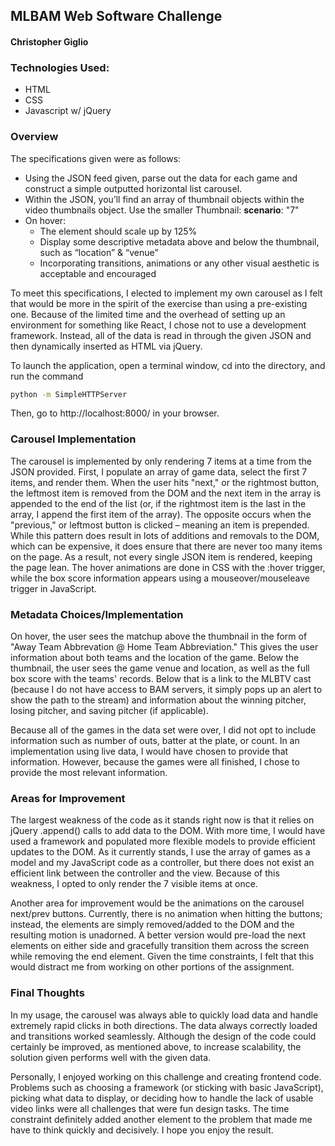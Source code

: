 ## MLBAM Web Software Challenge

#### Christopher Giglio



### Technologies Used:

- HTML
- CSS
- Javascript w/ jQuery

### Overview

The specifications given were as follows:

- Using the JSON feed given, parse out the data for each game and construct a simple outputted horizontal list carousel.
- Within the JSON, you’ll find an array of thumbnail objects within the video thumbnails object. Use the
  smaller Thumbnail: **scenario**: "7"
- On hover:
  - The element should scale up by 125%
  - Display some descriptive metadata above and below the thumbnail, such as “location” & “venue”
  - Incorporating transitions, animations or any other visual aesthetic is acceptable and encouraged

To meet this specifications, I elected to implement my own carousel as I felt that would be more in the spirit of the exercise than using a pre-existing one. Because of the limited time and the overhead of setting up an environment for something like React, I chose not to use a development framework. Instead, all of the data is read in through the given JSON and then dynamically inserted as HTML via jQuery.

To launch the application, open a terminal window, cd into the directory, and run the command

```bash
python -m SimpleHTTPServer
```

Then, go to http://localhost:8000/ in your browser.

### Carousel Implementation

The carousel is implemented by only rendering 7 items at a time from the JSON provided. First, I populate an array of game data, select the first 7 items, and render them. When the user hits "next," or the rightmost button, the leftmost item is removed from the DOM and the next item in the array is appended to the end of the list (or, if the rightmost item is the last in the array, I append the first item of the array). The opposite occurs when the "previous," or leftmost button is clicked – meaning an item is prepended. While this pattern does result in lots of additions and removals to the DOM, which can be expensive, it does ensure that there are never too many items on the page. As a result, not every single JSON item is rendered, keeping the page lean. The hover animations are done in CSS with the :hover trigger, while the box score information appears using a mouseover/mouseleave trigger in JavaScript. 

### Metadata Choices/Implementation

On hover, the user sees the matchup above the thumbnail in the form of "Away Team Abbrevation @ Home Team Abbreviation." This gives the user information about both teams and the location of the game. Below the thumbnail, the user sees the game venue and location, as well as the full box score with the teams' records. Below that is a link to the MLBTV cast (because I do not have access to BAM servers, it simply pops up an alert to show the path to the stream) and information about the winning pitcher, losing pitcher, and saving pitcher (if applicable). 

Because all of the games in the data set were over, I did not opt to include information such as number of outs, batter at the plate, or count. In an implementation using live data, I would have chosen to provide that information. However, because the games were all finished, I chose to provide the most relevant information.

### Areas for Improvement 

The largest weakness of the code as it stands right now is that it relies on jQuery .append() calls to add data to the DOM. With more time, I would have used a framework and populated more flexible models to provide efficient updates to the DOM. As it currently stands, I use the array of games as a model and my JavaScript code as a controller, but there does not exist an efficient link between the controller and the view. Because of this weakness, I opted to only render the 7 visible items at once.

Another area for improvement would be the animations on the carousel next/prev buttons. Currently, there is no animation when hitting the buttons; instead, the elements are simply removed/added to the DOM and the resulting motion is unadorned. A better version would pre-load the next elements on either side and gracefully transition them across the screen while removing the end element. Given the time constraints, I felt that this would distract me from working on other portions of the assignment.

### Final Thoughts

In my usage, the carousel was always able to quickly load data and handle extremely rapid clicks in both directions. The data always correctly loaded and transitions worked seamlessly. Although the design of the code could certainly be improved, as mentioned above, to increase scalability, the solution given performs well with the given data. 

Personally, I enjoyed working on this challenge and creating frontend code. Problems such as choosing a framework (or sticking with basic JavaScript), picking what data to display, or deciding how to handle the lack of usable video links were all challenges that were fun design tasks. The time constraint definitely added another element to the problem that made me have to think quickly and decisively. I hope you enjoy the result.